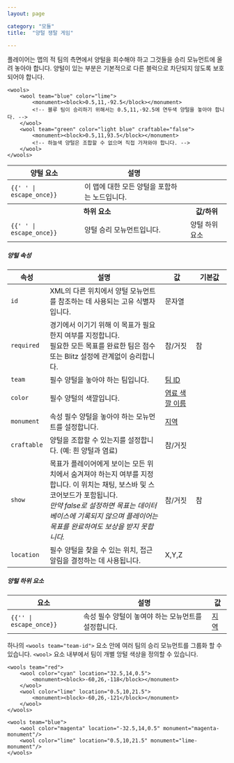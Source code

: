 ```yaml
---
layout: page

category: "모듈"
title:  "양털 쟁탈 게임"

---
```


플레이어는 맵의 적 팀의 측면에서 양털을 회수해야 하고 그것들을 승리 모뉴먼트에 올려 놓아야 합니다. 양털이 있는 부분은 기본적으로 다른 블럭으로 차단되지 않도록 보호되어야 합니다.

    <wools>
        <wool team="blue" color="lime">
            <monument><block>0.5,11,-92.5</block></monument>
            <!-- 블루 팀이 승리하기 위해서는 0.5,11,-92.5에 연두색 양털을 놓아야 합니다. -->
        </wool>
        <wool team="green" color="light blue" craftable="false">
            <monument><block>0.5,11,93.5</block></monument>
            <!-- 하늘색 양털은 조합할 수 없으며 직접 가져와야 합니다. -->
        </wool>
    </wools>
<div class='table-responsive'>
  <table class='table table-striped table-condensed'>
    <thead>
      <tr>
        <th>양털 요소</th>
        <th>설명</th>
        <th></th>
      </tr>
    </thead>
    <tbody>
      <tr>
        <td>
          <span class='highlight'>
            <code>{{'<wools> </wools>' | escape_once}}</code>
          </span>
        </td>
        <td>이 맵에 대한 모든 양털을 포함하는 노드입니다.</td>
        <td></td>
      </tr>
      <tr>
        <th colspan='2'>하위 요소</th>
        <th>값/하위</th>
      </tr>
      <tr>
        <td>
          <span class='highlight'>
            <code>{{'<wool> </wool>' | escape_once}}</code>
          </span>
        </td>
        <td>
          양털 승리 모뉴먼트입니다.
        </td>
        <td>
          <span class='label label-default'>양털 하위 요소</span>
        </td>
      </tr>
    </tbody>
  </table>
</div>
<h5>양털 속성</h5>
<div class='table-responsive'>
  <table class='table table-striped table-condensed'>
    <thead>
      <tr>
        <th>속성</th>
        <th>설명</th>
        <th>값</th>
        <th style='min-width: 63px;'>기본값</th>
      </tr>
    </thead>
    <tbody>
      <tr>
        <td>
          <code>id</code>
        </td>
        <td>XML의 다른 위치에서 양털 모뉴먼트를 참조하는 데 사용되는 고유 식별자입니다.</td>
        <td>
          <span class='label label-primary'>문자열</span>
        </td>
        <td></td>
      </tr>
      <tr>
        <td>
          <code>required</code>
        </td>
        <td>
          경기에서 이기기 위해 이 목표가 필요한지 여부를 지정합니다.
          <br/>
          필요한 모든 목표를 완료한 팀은 점수 또는 Blitz 설정에 관계없이 승리합니다.
        </td>
        <td>
          <span class='label label-primary'>참/거짓</span>
        </td>
        <td>
          참
        </td>
      </tr>
      <tr>
        <td>
          <code>team</code>
        </td>
        <td>
          <span class='label label-danger'>필수</span>
          양털을 놓아야 하는 팀입니다.
        </td>
        <td>
          <a href='/modules/teams'>팀 ID</a>
        </td>
        <td></td>
      </tr>
      <tr>
        <td>
          <code>color</code>
        </td>
        <td>
          <span class='label label-danger'>필수</span>
          양털의 색깔입니다.
        </td>
        <td>
          <a href='/reference/colors'>염료 색깔 이름</a>
        </td>
        <td></td>
      </tr>
      <tr>
        <td>
          <code>monument</code>
        </td>
        <td>
          <span class='label label-default' data-toggle='tooltip' title='이는 속성 또는 하위 요소일 수 있습니다.'>속성</span>
          <span class='label label-danger'>필수</span>
          양털을 놓아야 하는 모뉴먼트를 설정합니다.
        </td>
        <td>
          <a href='/modules/regions'>지역</a>
        </td>
        <td></td>
      </tr>
      <tr>
        <td>
          <code>craftable</code>
        </td>
        <td>양털을 조합할 수 있는지를 설정합니다. (예: 흰 양털과 염료)</td>
        <td>
          <span class='label label-primary'>참/거짓</span>
        </td>
        <td></td>
      </tr>
      <tr>
        <td>
          <code>show</code>
        </td>
        <td>
          목표가 플레이어에게 보이는 모든 위치에서 숨겨져야 하는지 여부를 지정합니다. 이 위치는 채팅, 보스바 및 스코어보드가 포함됩니다.
          <br/>
          <i>만약 false로 설정하면 목표는 데이터베이스에 기록되지 않으며 플레이어는 목표를 완료하여도 보상을 받지 못합니다.</i>
        </td>
        <td>
          <span class='label label-primary'>참/거짓</span>
        </td>
        <td>참</td>
      </tr>
      <tr>
        <td>
          <code>location</code>
        </td>
        <td>
          <span class='label label-danger' title='프로토콜 버전 1.3.4 이후 필수 항목'>필수</span>
          양털을 찾을 수 있는 위치, 접근 알림을 결정하는 데 사용됩니다.
        </td>
        <td>
          <span class='label label-primary'>X,Y,Z</span>
        </td>
        <td></td>
      </tr>
    </tbody>
  </table>
</div>
<h5>양털 하위 요소</h5>
<div class='table-responsive'>
  <table class='table table-striped table-condensed'>
    <thead>
      <tr>
        <th>요소</th>
        <th>설명</th>
        <th>값</th>
      </tr>
    </thead>
    <tbody>
      <tr>
        <td>
          <span class='highlight'>
            <code>{{'<monument>' | escape_once}}</code>
          </span>
        </td>
        <td>
          <span class='label label-default' data-toggle='tooltip' title='이는 속성 또는 하위 요소일 수 있습니다.'>속성</span>
          <span class='label label-danger'>필수</span>
          양털이 놓여야 하는 모뉴먼트를 설정합니다.
        </td>
        <td>
          <a href='/modules/regions'>지역</a>
        </td>
      </tr>
    </tbody>
  </table>
</div>

하나의 `<wools team="team-id">` 요소 안에 여러 팀의 승리 모뉴먼트를 그룹화 할 수 있습니다. `<wool>` 요소 내부에서 팀이 개별 앙털 색상을 정의할 수 있습니다.

    <wools team="red">
        <wool color="cyan" location="32.5,14,0.5">
            <monument><block>-60,26,-118</block></monument>
        </wool>
        <wool color="lime" location="0.5,10,21.5">
            <monument><block>-60,26,-121</block></monument>
        </wool>
    </wools>

    <wools team="blue">
        <wool color="magenta" location="-32.5,14,0.5" monument="magenta-monument"/>
        <wool color="lime" location="0.5,10,21.5" monument="lime-monument"/>
    </wools>
